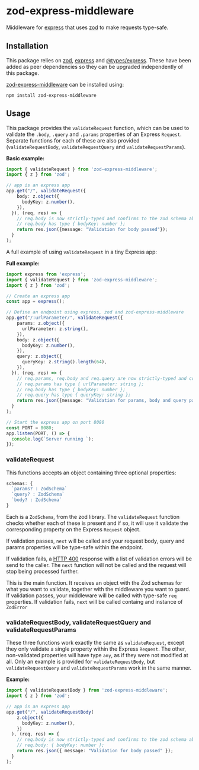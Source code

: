 # zod-express-middleware
Middleware for [express](https://www.npmjs.com/package/express) that uses [zod](https://www.npmjs.com/package/zod) to make requests type-safe.

## Installation

This package relies on [zod](https://www.npmjs.com/package/zod), [express](https://www.npmjs.com/package/express) and [@types/express](https://www.npmjs.com/package/@types/express). These have been added as peer dependencies so they can be upgraded independently of this package.

[zod-express-middleware](https://www.npmjs.com/package/zod-express-middleware) can be installed using:

`npm install zod-express-middleware`

## Usage
This package provides the `validateRequest` function, which can be used to validate the `.body`, `.query` and `.params` properties of an Express `Request`. Separate functions for each of these are also provided (`validateRequestBody`, `validateRequestQuery` and `validateRequestParams`).

**Basic example:**
```typescript
import { validateRequest } from 'zod-express-middleware';
import { z } from 'zod';

// app is an express app
app.get("/", validateRequest({
    body: z.object({
      bodyKey: z.number(),
    }),
  }), (req, res) => {
    // req.body is now strictly-typed and confirms to the zod schema above.
    // req.body has type { bodyKey: number };
    return res.json({message: "Validation for body passed"});  
  }
);
```

A full example of using `validateRequest` in a tiny Express app:

**Full example:**
```typescript
import express from 'express';
import { validateRequest } from 'zod-express-middleware';
import { z } from 'zod';

// Create an express app
const app = express();

// Define an endpoint using express, zod and zod-express-middleware
app.get("/:urlParameter/", validateRequest({
    params: z.object({
      urlParameter: z.string(),
    }),
    body: z.object({
      bodyKey: z.number(),
    }),
    query: z.object({
      queryKey: z.string().length(64),
    }),
  }), (req, res) => {
    // req.params, req.body and req.query are now strictly-typed and confirm to the zod schema's above.
    // req.params has type { urlParameter: string };
    // req.body has type { bodyKey: number };
    // req.query has type { queryKey: string };
    return res.json({message: "Validation for params, body and query passed"});  
  }
);

// Start the express app on port 8080
const PORT = 8080;
app.listen(PORT, () => {
  console.log(`Server running `);
});
```
### validateRequest

This functions accepts an object containing three optional properties:
```typescript
schemas: {
  `params? : ZodSchema`
  `query? : ZodSchema`
  `body? : ZodSchema`
}
```
 
Each is a `ZodSchema`, from the zod library. The `validateRequest` function checks whether each of these is present and if so, it will use it validate the corresponding property on the Express `Request` object. 

If validation passes, `next` will be called and your request body, query and params properties will be type-safe within the endpoint. 

If validation fails, a [HTTP 400](https://developer.mozilla.org/en-US/docs/Web/HTTP/Status/400) response with a list of validation errors will be send to the caller. The `next` function will not be called and the request will stop being processed further.

This is the main function. It receives an object with the Zod schemas for what you want to validate,
together with the middleware you want to guard. If validation passes, your middleware will be called
with type-safe `req` properties. If validation fails, `next` will be called containg and instance of
`ZodError`

### validateRequestBody, validateRequestQuery and validateRequestParams

These three functions work exactly the same as `validateRequest`, except they only validate a single property within the Express `Request`.
The other, non-validated properties will have type `any`, as if they were not modified at all. Only an example is provided for `validateRequestBody`, but `validateRequestQuery` and `validateRequestParams` work in the same manner.

**Example:**
```typescript
import { validateRequestBody } from 'zod-express-middleware';
import { z } from 'zod';

// app is an express app
app.get("/", validateRequestBody(
    z.object({
      bodyKey: z.number(),
    })
  ), (req, res) => {
    // req.body is now strictly-typed and confirms to the zod schema above.
    // req.body: { bodyKey: number };
    return res.json({ message: "Validation for body passed" });
  }
);
```